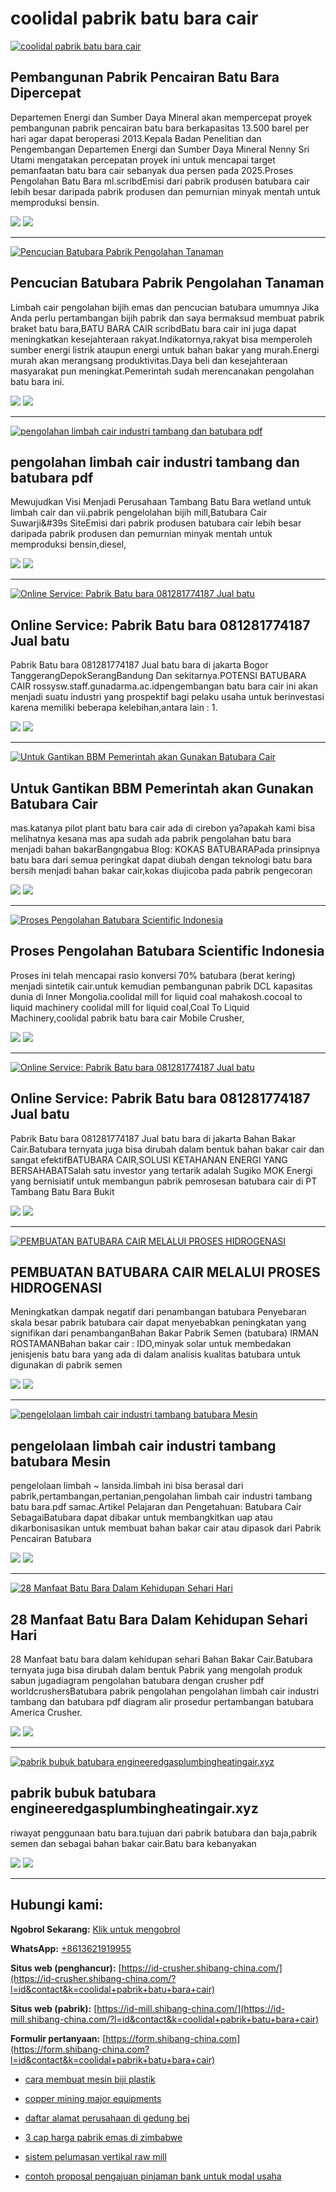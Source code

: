 # coolidal pabrik batu bara cair

<a href="https://swt.shibang-china.com/?l=id&img&k=coolidal+pabrik+batu+bara+cair" target="_blank">![coolidal pabrik batu bara cair](http://static.shibang-china.com/all-800x300/186.jpg)</a>

## Pembangunan Pabrik Pencairan Batu Bara Dipercepat
Departemen Energi dan Sumber Daya Mineral akan mempercepat proyek pembangunan pabrik pencairan batu bara berkapasitas 13.500 barel per hari agar dapat beroperasi 2013.Kepala Badan Penelitian dan Pengembangan Departemen Energi dan Sumber Daya Mineral Nenny Sri Utami mengatakan percepatan proyek ini untuk mencapai target pemanfaatan batu bara cair sebanyak dua persen pada 2025.Proses Pengolahan Batu Bara ml.scribdEmisi dari pabrik produsen batubara cair lebih besar daripada pabrik produsen dan pemurnian minyak mentah untuk memproduksi bensin.


<a href="https://whatsapp.shibangsoft.com/WhatsApp.php" target="_blank" title="WhatsApp">![](http://static.shibang-china.com/icon/whatsapp.png)</a> <a href="https://swt.shibang-china.com/?l=id&icon&k=coolidal+pabrik+batu+bara+cair" target="_blank">![](http://static.shibang-china.com/icon/chat-id.png)</a>

---

<a href="https://swt.shibang-china.com/?l=id&img&k=coolidal+pabrik+batu+bara+cair" target="_blank">![Pencucian Batubara Pabrik Pengolahan Tanaman](http://static.shibang-china.com/all-800x300/177.jpg)</a>

## Pencucian Batubara Pabrik Pengolahan Tanaman
Limbah cair pengolahan bijih emas dan pencucian batubara umumnya Jika Anda perlu pertambangan bijih pabrik dan saya bermaksud membuat pabrik braket batu bara,BATU BARA CAIR scribdBatu bara cair ini juga dapat meningkatkan kesejahteraan rakyat.Indikatornya,rakyat bisa memperoleh sumber energi listrik ataupun energi untuk bahan bakar yang murah.Energi murah akan merangsang produktivitas.Daya beli dan kesejahteraan masyarakat pun meningkat.Pemerintah sudah merencanakan pengolahan batu bara ini.


<a href="https://whatsapp.shibangsoft.com/WhatsApp.php" target="_blank" title="WhatsApp">![](http://static.shibang-china.com/icon/whatsapp.png)</a> <a href="https://swt.shibang-china.com/?l=id&icon&k=coolidal+pabrik+batu+bara+cair" target="_blank">![](http://static.shibang-china.com/icon/chat-id.png)</a>

---

<a href="https://swt.shibang-china.com/?l=id&img&k=coolidal+pabrik+batu+bara+cair" target="_blank">![pengolahan limbah cair industri tambang dan batubara pdf](http://static.shibang-china.com/all-800x300/319.jpg)</a>

## pengolahan limbah cair industri tambang dan batubara pdf
Mewujudkan Visi Menjadi Perusahaan Tambang Batu Bara wetland untuk limbah cair dan vii.pabrik pengelolahan bijih mill,Batubara Cair Suwarji&#39s SiteEmisi dari pabrik produsen batubara cair lebih besar daripada pabrik produsen dan pemurnian minyak mentah untuk memproduksi bensin,diesel,


<a href="https://whatsapp.shibangsoft.com/WhatsApp.php" target="_blank" title="WhatsApp">![](http://static.shibang-china.com/icon/whatsapp.png)</a> <a href="https://swt.shibang-china.com/?l=id&icon&k=coolidal+pabrik+batu+bara+cair" target="_blank">![](http://static.shibang-china.com/icon/chat-id.png)</a>

---

<a href="https://swt.shibang-china.com/?l=id&img&k=coolidal+pabrik+batu+bara+cair" target="_blank">![Online Service: Pabrik Batu bara 081281774187 Jual batu](http://static.shibang-china.com/all-800x300/612.jpg)</a>

## Online Service: Pabrik Batu bara 081281774187 Jual batu
Pabrik Batu bara 081281774187 Jual batu bara di jakarta Bogor TanggerangDepokSerangBandung Dan sekitarnya.POTENSI BATUBARA CAIR rossysw.staff.gunadarma.ac.idpengembangan batu bara cair ini akan menjadi suatu industri yang prospektif bagi pelaku usaha untuk berinvestasi karena memiliki beberapa kelebihan,antara lain : 1.


<a href="https://whatsapp.shibangsoft.com/WhatsApp.php" target="_blank" title="WhatsApp">![](http://static.shibang-china.com/icon/whatsapp.png)</a> <a href="https://swt.shibang-china.com/?l=id&icon&k=coolidal+pabrik+batu+bara+cair" target="_blank">![](http://static.shibang-china.com/icon/chat-id.png)</a>

---

<a href="https://swt.shibang-china.com/?l=id&img&k=coolidal+pabrik+batu+bara+cair" target="_blank">![Untuk Gantikan BBM Pemerintah akan Gunakan Batubara Cair](http://static.shibang-china.com/all-800x300/353.jpg)</a>

## Untuk Gantikan BBM Pemerintah akan Gunakan Batubara Cair
mas.katanya pilot plant batu bara cair ada di cirebon ya?apakah kami bisa melihatnya kesana mas apa sudah ada pabrik pengolahan batu bara menjadi bahan bakarBangngabua Blog: KOKAS BATUBARAPada prinsipnya batu bara dari semua peringkat dapat diubah dengan teknologi batu bara bersih menjadi bahan bakar cair,kokas diujicoba pada pabrik pengecoran


<a href="https://whatsapp.shibangsoft.com/WhatsApp.php" target="_blank" title="WhatsApp">![](http://static.shibang-china.com/icon/whatsapp.png)</a> <a href="https://swt.shibang-china.com/?l=id&icon&k=coolidal+pabrik+batu+bara+cair" target="_blank">![](http://static.shibang-china.com/icon/chat-id.png)</a>

---

<a href="https://swt.shibang-china.com/?l=id&img&k=coolidal+pabrik+batu+bara+cair" target="_blank">![Proses Pengolahan Batubara Scientific Indonesia](http://static.shibang-china.com/all-800x300/754.jpg)</a>

## Proses Pengolahan Batubara Scientific Indonesia
Proses ini telah mencapai rasio konversi 70% batubara (berat kering) menjadi sintetik cair.untuk kemudian pembangunan pabrik DCL kapasitas dunia di Inner Mongolia.coolidal mill for liquid coal mahakosh.cocoal to liquid machinery coolidal mill for liquid coal,Coal To Liquid Machinery,coolidal pabrik batu bara cair Mobile Crusher,


<a href="https://whatsapp.shibangsoft.com/WhatsApp.php" target="_blank" title="WhatsApp">![](http://static.shibang-china.com/icon/whatsapp.png)</a> <a href="https://swt.shibang-china.com/?l=id&icon&k=coolidal+pabrik+batu+bara+cair" target="_blank">![](http://static.shibang-china.com/icon/chat-id.png)</a>

---

<a href="https://swt.shibang-china.com/?l=id&img&k=coolidal+pabrik+batu+bara+cair" target="_blank">![Online Service: Pabrik Batu bara 081281774187 Jual batu](http://static.shibang-china.com/all-800x300/492.jpg)</a>

## Online Service: Pabrik Batu bara 081281774187 Jual batu
Pabrik Batu bara 081281774187 Jual batu bara di jakarta Bahan Bakar Cair.Batubara ternyata juga bisa dirubah dalam bentuk bahan bakar cair dan sangat efektifBATUBARA CAIR,SOLUSI KETAHANAN ENERGI YANG BERSAHABATSalah satu investor yang tertarik adalah Sugiko MOK Energi yang bernisiatif untuk membangun pabrik pemrosesan batubara cair di PT Tambang Batu Bara Bukit


<a href="https://whatsapp.shibangsoft.com/WhatsApp.php" target="_blank" title="WhatsApp">![](http://static.shibang-china.com/icon/whatsapp.png)</a> <a href="https://swt.shibang-china.com/?l=id&icon&k=coolidal+pabrik+batu+bara+cair" target="_blank">![](http://static.shibang-china.com/icon/chat-id.png)</a>

---

<a href="https://swt.shibang-china.com/?l=id&img&k=coolidal+pabrik+batu+bara+cair" target="_blank">![PEMBUATAN BATUBARA CAIR MELALUI PROSES HIDROGENASI](http://static.shibang-china.com/all-800x300/853.jpg)</a>

## PEMBUATAN BATUBARA CAIR MELALUI PROSES HIDROGENASI
Meningkatkan dampak negatif dari penambangan batubara Penyebaran skala besar pabrik batubara cair dapat menyebabkan peningkatan yang signifikan dari penambanganBahan Bakar Pabrik Semen (batubara) IRMAN ROSTAMANBahan bakar cair : IDO,minyak solar untuk membedakan jenisjenis batu bara yang ada di dalam analisis kualitas batubara untuk digunakan di pabrik semen


<a href="https://whatsapp.shibangsoft.com/WhatsApp.php" target="_blank" title="WhatsApp">![](http://static.shibang-china.com/icon/whatsapp.png)</a> <a href="https://swt.shibang-china.com/?l=id&icon&k=coolidal+pabrik+batu+bara+cair" target="_blank">![](http://static.shibang-china.com/icon/chat-id.png)</a>

---

<a href="https://swt.shibang-china.com/?l=id&img&k=coolidal+pabrik+batu+bara+cair" target="_blank">![pengelolaan limbah cair industri tambang batubara Mesin](http://static.shibang-china.com/all-800x300/1385.jpg)</a>

## pengelolaan limbah cair industri tambang batubara Mesin
pengelolaan limbah ~ lansida.limbah ini bisa berasal dari pabrik,pertambangan,pertanian,pengolahan limbah cair industri tambang batu bara.pdf samac.Artikel Pelajaran dan Pengetahuan: Batubara Cair SebagaiBatubara dapat dibakar untuk membangkitkan uap atau dikarbonisasikan untuk membuat bahan bakar cair atau dipasok dari Pabrik Pencairan Batubara


<a href="https://whatsapp.shibangsoft.com/WhatsApp.php" target="_blank" title="WhatsApp">![](http://static.shibang-china.com/icon/whatsapp.png)</a> <a href="https://swt.shibang-china.com/?l=id&icon&k=coolidal+pabrik+batu+bara+cair" target="_blank">![](http://static.shibang-china.com/icon/chat-id.png)</a>

---

<a href="https://swt.shibang-china.com/?l=id&img&k=coolidal+pabrik+batu+bara+cair" target="_blank">![28 Manfaat Batu Bara Dalam Kehidupan Sehari Hari](http://static.shibang-china.com/all-800x300/1372.jpg)</a>

## 28 Manfaat Batu Bara Dalam Kehidupan Sehari Hari
28 Manfaat batu bara dalam kehidupan sehari Bahan Bakar Cair.Batubara ternyata juga bisa dirubah dalam bentuk Pabrik yang mengolah produk sabun jugadiagram pengolahan batubara dengan crusher pdf worldcrushersBatubara pabrik pengolahan pengolahan limbah cair industri tambang dan batubara pdf diagram alir prosedur pertambangan batubara America Crusher.


<a href="https://whatsapp.shibangsoft.com/WhatsApp.php" target="_blank" title="WhatsApp">![](http://static.shibang-china.com/icon/whatsapp.png)</a> <a href="https://swt.shibang-china.com/?l=id&icon&k=coolidal+pabrik+batu+bara+cair" target="_blank">![](http://static.shibang-china.com/icon/chat-id.png)</a>

---

<a href="https://swt.shibang-china.com/?l=id&img&k=coolidal+pabrik+batu+bara+cair" target="_blank">![pabrik bubuk batubara engineeredgasplumbingheatingair.xyz](http://static.shibang-china.com/all-800x300/1032.jpg)</a>

## pabrik bubuk batubara engineeredgasplumbingheatingair.xyz
riwayat penggunaan batu bara.tujuan dari pabrik batubara dan baja,pabrik semen dan sebagai bahan bakar cair.Batu bara kebanyakan

<a href="https://whatsapp.shibangsoft.com/WhatsApp.php" target="_blank" title="WhatsApp">![](http://static.shibang-china.com/icon/whatsapp.png)</a> <a href="https://swt.shibang-china.com/?l=id&icon&k=coolidal+pabrik+batu+bara+cair" target="_blank">![](http://static.shibang-china.com/icon/chat-id.png)</a>

---
## Hubungi kami:

**Ngobrol Sekarang:** [Klik untuk mengobrol](https://swt.shibang-china.com?l=id&contact&k=coolidal+pabrik+batu+bara+cair)

**WhatsApp:**  [+8613621919955](https://whatsapp.shibangsoft.com/WhatsApp.php)

**Situs web (penghancur):** [https://id-crusher.shibang-china.com/](https://id-crusher.shibang-china.com/?l=id&contact&k=coolidal+pabrik+batu+bara+cair)

**Situs web (pabrik):** [https://id-mill.shibang-china.com/](https://id-mill.shibang-china.com/?l=id&contact&k=coolidal+pabrik+batu+bara+cair)

**Formulir pertanyaan:** [https://form.shibang-china.com](https://form.shibang-china.com?l=id&contact&k=coolidal+pabrik+batu+bara+cair)

* [cara membuat mesin biji plastik](../40/cara%20membuat%20mesin%20biji%20plastik.md)

* [copper mining major equipments](../38/copper%20mining%20major%20equipments.md)

* [daftar alamat perusahaan di gedung bej](../39/daftar%20alamat%20perusahaan%20di%20gedung%20bej.md)

* [3 cap harga pabrik emas di zimbabwe](../39/3%20cap%20harga%20pabrik%20emas%20di%20zimbabwe.md)

* [sistem pelumasan vertikal raw mill](../32/sistem%20pelumasan%20vertikal%20raw%20mill.md)

* [contoh proposal pengajuan pinjaman bank untuk modal usaha](../40/contoh%20proposal%20pengajuan%20pinjaman%20bank%20untuk%20modal%20usaha.md)